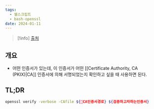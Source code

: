```yaml
---
tags:
  - 쉘스크립트
  - bash-openssl
date: 2024-01-11
---
```

> [!info] [출처](https://security.stackexchange.com/a/232028)

## 개요

- 어떤 인증서가 있는데, 이 인증서가 어떤 [[Certificate Authority, CA (PKIX)|CA]] 인증서에 의해 서명되었는지 확인하고 싶을 때 사용하면 된다.

## TL;DR

```bash
openssl verify -verbose -CAfile ${CA인증서경로} ${검증하고자하는인증서}
```